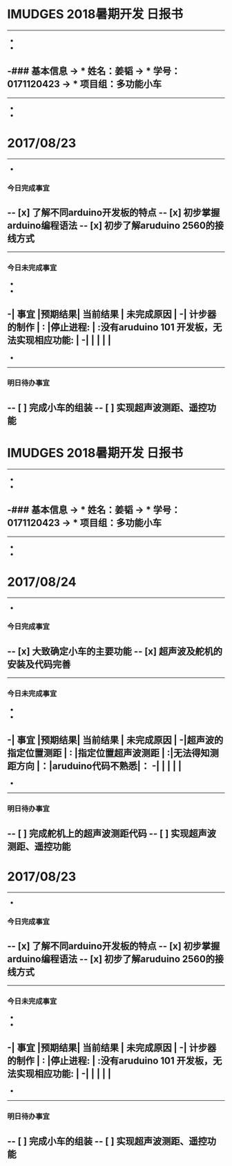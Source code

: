 # IMUDGES 2018暑期开发 日报书
--------
-
-
-### 基本信息
-> * 姓名：姜韬
-> * 学号：0171120423
-> * 项目组：多功能小车
-
--------
-
-
# 2017/08/23

--------
-
 ### 今日完成事宜
-- [x]  了解不同arduino开发板的特点
-- [x]  初步掌握arduino编程语法
-- [x]  初步了解aruduino 2560的接线方式
-
------
### 今日未完成事宜
-
-
-| 事宜     |预期结果| 当前结果  | 未完成原因   | 
-| 计步器的制作  | :  |停止进程:  | :没有aruduino 101 开发板，无法实现相应功能:  |
-|    |   |   |   |
-
-
-------
### 明日待办事宜
-- [ ] 完成小车的组装
-- [ ] 实现超声波测距、遥控功能
--------
# IMUDGES 2018暑期开发 日报书
--------
-
-
-### 基本信息
-> * 姓名：姜韬
-> * 学号：0171120423
-> * 项目组：多功能小车
-
--------
-
-
# 2017/08/24

--------
-
 ### 今日完成事宜
-- [x]  大致确定小车的主要功能
-- [x]  超声波及舵机的安装及代码完善
-
------
### 今日未完成事宜
-
-
-| 事宜     |预期结果| 当前结果  | 未完成原因   | 
-|超声波的指定位置测距 | :  |指定位置超声波测距 | :|无法得知测距方向 |：|aruduino代码不熟悉|：
-|    |   |   |   |
-
-
-------
### 明日待办事宜
-- [ ] 完成舵机上的超声波测距代码
-- [ ] 实现超声波测距、遥控功能
--------

# 2017/08/23

--------
-
 ### 今日完成事宜
-- [x]  了解不同arduino开发板的特点
-- [x]  初步掌握arduino编程语法
-- [x]  初步了解aruduino 2560的接线方式
-
------
### 今日未完成事宜
-
-
-| 事宜     |预期结果| 当前结果  | 未完成原因   | 
-| 计步器的制作  | :  |停止进程:  | :没有aruduino 101 开发板，无法实现相应功能:  |
-|    |   |   |   |
-
-
-------
### 明日待办事宜
-- [ ] 完成小车的组装
-- [ ] 实现超声波测距、遥控功能
--------

